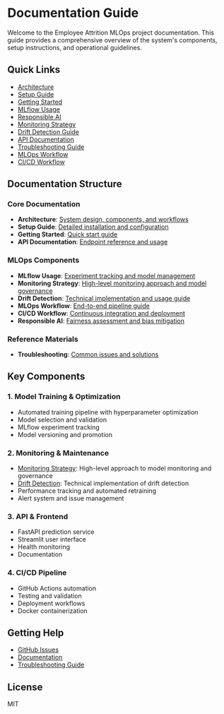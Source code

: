 # Documentation Guide

Welcome to the Employee Attrition MLOps project documentation. This guide provides a comprehensive overview of the system's components, setup instructions, and operational guidelines.

## Quick Links

- [Architecture](architecture.md)
- [Setup Guide](setup_details.md)
- [Getting Started](getting_started.md)
- [MLflow Usage](mlflow_usage.md)
- [Responsible AI](responsible_ai.md)
- [Monitoring Strategy](monitoring.md)
- [Drift Detection Guide](drift_detection_guide.md)
- [API Documentation](api_documentation.md)
- [Troubleshooting Guide](troubleshooting.md)
- [MLOps Workflow](mlops_workflow_guide.md)
- [CI/CD Workflow](ci_cd_workflow.md)

## Documentation Structure

### Core Documentation
- **Architecture**: [System design, components, and workflows](architecture.md)
- **Setup Guide**: [Detailed installation and configuration](setup_details.md)
- **Getting Started**: [Quick start guide](getting_started.md)
- **API Documentation**: [Endpoint reference and usage](api_documentation.md)

### MLOps Components
- **MLflow Usage**: [Experiment tracking and model management](mlflow_usage.md)
- **Monitoring Strategy**: [High-level monitoring approach and model governance](monitoring.md)
- **Drift Detection**: [Technical implementation and usage guide](drift_detection_guide.md)
- **MLOps Workflow**: [End-to-end pipeline guide](mlops_workflow_guide.md)
- **CI/CD Workflow**: [Continuous integration and deployment](ci_cd_workflow.md)
- **Responsible AI**: [Fairness assessment and bias mitigation](responsible_ai.md)

### Reference Materials
- **Troubleshooting**: [Common issues and solutions](troubleshooting.md)

## Key Components

### 1. Model Training & Optimization
- Automated training pipeline with hyperparameter optimization
- Model selection and validation
- MLflow experiment tracking
- Model versioning and promotion

### 2. Monitoring & Maintenance
- [Monitoring Strategy](monitoring.md): High-level approach to model monitoring and governance
- [Drift Detection](drift_detection_guide.md): Technical implementation of drift detection
- Performance tracking and automated retraining
- Alert system and issue management

### 3. API & Frontend
- FastAPI prediction service
- Streamlit user interface
- Health monitoring
- Documentation

### 4. CI/CD Pipeline
- GitHub Actions automation
- Testing and validation
- Deployment workflows
- Docker containerization

## Getting Help

- [GitHub Issues](https://github.com/BTCJULIAN/Employee-Attrition-2/issues)
- [Documentation](../README.md)
- [Troubleshooting Guide](troubleshooting.md)

## License

MIT 